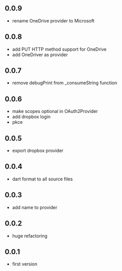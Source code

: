 ## 0.0.9

* rename OneDrive provider to Microsoft

## 0.0.8

* add PUT HTTP method support for OneDrive
* add OneDriver as provider

## 0.0.7

* remove debugPrint from _consumeString function

## 0.0.6

* make scopes optional in OAuth2Provider
* add dropbox login
* pkce

## 0.0.5

* export dropbox provider

## 0.0.4

* dart format to all source files

## 0.0.3

* add name to provider

## 0.0.2

* huge refactoring

## 0.0.1

* first version